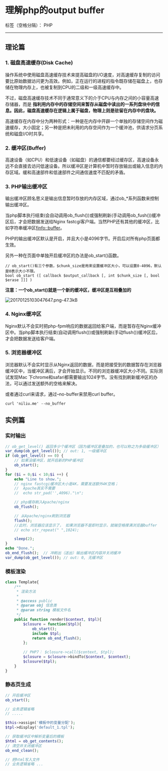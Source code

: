 # 理解php的output buffer

标签（空格分隔）： PHP

---

## 理论篇

### 1.  磁盘高速缓存(Disk Cache)

操作系统中使用磁盘高速缓存技术来提高磁盘的I/O速度，对高速缓存复制的访问要比原始数据访问更为高效。例如，正在运行的进程的指令既存储在磁盘上，也存储在物理内存上，也被复制到CPU的二级和一级高速缓存中。

不过，磁盘高速缓存技术不同于通常意义下的介于CPU与内存之间的小容量高速存储器，而是 **指利用内存中的存储空间来暂存从磁盘中读出的一系列盘块中的信息。因此，磁盘高速缓存在逻辑上属于磁盘，物理上则是驻留在内存中的盘块。**

高速缓存在内存中分为两种形式：一种是在内存中开辟一个单独的存储空间作为磁速缓存，大小固定；另一种是把未利用的内存空间作为一个缓沖池，供请求分页系统和磁盘I/O时共享。

### 2. 缓冲区(Buffer)

高速设备（如CPU）和低速设备（如磁盘）的通信都要经过缓存区，高速设备永远不会直接去访问低速设备。所以缓冲区是计算机中暂时存放输出或输入信息的内存区域。缓和高速部件和低速部件之间通信速度不匹配的矛盾。

### 3. PHP输出缓冲区

输出缓冲区顾名思义是输出信息暂时存放的内存区域，通过ob\_*系列函数来控制输出缓冲区。

当php脚本执行结束(会自动调用ob\_flush())或强制刷新(手动调用ob\_fush())缓冲区后，才会把数据发送给Nginx fastcgi客户端。当然PHP还有其他的缓冲区，比如字符串缓冲区[finfo::buffer](http://cn2.php.net/manual/zh/function.finfo-buffer.php)。

PHP的输出缓冲区默认是开启，并且大小是4096字节。开启后对所有php页面都生效。

另外一种在页面中单独开启缓冲区的办法是ob_start()函数。

```
// ob_start()有三个参数，$chunk_size是用来设置缓冲区大小，可以设置0-4096，默认是0表示大小不限。
bool ob_start ([ callback $output_callback [, int $chunk_size [, bool $erase ]]] )
```

**注意：一个ob_start()就是一个新的缓冲区，缓冲区是互相叠加的**

![20170125103047647.png-47.3kB][1]


### 4. Nginx缓冲区

Nginx默认不会实时把php-fpm响应的数据返回给客户端，而是暂存在Nginx缓冲区中。当php脚本执行结束(自动调用flush())或强制刷新(手动flush())缓冲区后，才会把数据发送给客户端。

### 5. 浏览器缓冲区

浏览器默认不会实时显示从Nginx返回的数据，而是把接受到的数据暂存在浏览器缓冲区中，当缓冲区满后，才会开始显示。不同的浏览器缓冲区大小不同。实际测试发现Mac 下chrome和safari都需要输出1024字节。没有找到刷新缓冲区的办法，可以通过发送额外的空格来解决。

或者通过curl来请求，通过–no-buffer来禁用curl buffer。

```
curl 'niliu.me' --no_buffer
```

## 实例篇

### 实时输出

```php
// ob_get_level() 返回多少个缓冲区（因为缓冲区是叠加的，也可以称之为多级缓冲区）
var_dump(ob_get_level()); // out: 1, 一级缓冲区
if (ob_get_level() == 0) {
    // 如果没缓冲区，就开启新的PHP缓冲区
    ob_start();
}
for ($i = 0;$i < 10;$i ++) {
    echo "Line to show.";
    // nginx fastcgi缓冲区大小是4K，需要发送额外4K空格；
    //  Apache其实不需要
    //  echo str_pad('',4096)."\n";

    // php缓存刷入Apache/nginx
    ob_flush();

    // 从Apache/nginx刷到浏览器
    flush();
    //此时，浏览器应该显示了， 如果浏览器不是即时显示，就输空格撑满浏览器buffer
    // echo str_repeat(" ",1024);

    sleep(2);
}
echo "Done.";
ob_end_flush();  // 冲刷出（送出）输出缓冲区内容并关闭缓冲
var_dump(ob_get_level()); // out: 0, 无缓冲区
```

### 模板渲染

```php
class Template{
    /**
     * 渲染方法
     *
     * @access public
     * @param obj 信息类
     * @param string 模板文件名
     */
    public function render($context, $tpl){
        $closure = function($tpl){
            ob_start();
            include $tpl;
            return ob_end_flush();
        };
         
        // PHP7： $closure->call($context, $tpl);
        $closure = $closure->bindTo($context, $context);
        $closure($tpl);
    }
}
```

### 静态页生成

```php
// 开启缓冲区
ob_start();

// 业务逻辑省略
// .....

$this->assign('模板中的变量分配');
$tpl->display('default_1.tpl');

// 获取缓冲区中解析变量后的模板
$html = ob_get_contents();
// 清空并关闭缓冲区
ob_end_clean();

// 把html写入文件
// 业务逻辑省略 ...
```


  [1]: http://static.zybuluo.com/a5635268/xid8hjcrd0fkz0dgwclzgdy8/20170125103047647.png